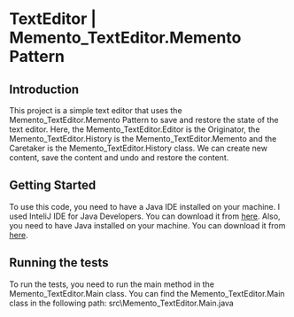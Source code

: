 # TextEditor | Memento_TextEditor.Memento Pattern

## Introduction

This project is a simple text editor that uses the Memento_TextEditor.Memento Pattern to save and restore the state of the text editor.
Here, the Memento_TextEditor.Editor is the Originator, the Memento_TextEditor.History is the Memento_TextEditor.Memento and the Caretaker is the Memento_TextEditor.History class.
We can create new content, save the content and undo and restore the content.

## Getting Started

To use this code, you need to have a Java IDE installed on your machine. I used InteliJ IDE for Java Developers. You can download it from [here](https://www.jetbrains.com/idea/download/#section=windows).
Also, you need to have Java installed on your machine. You can download it from [here](https://www.java.com/en/download/).

## Running the tests

To run the tests, you need to run the main method in the Memento_TextEditor.Main class. You can find the Memento_TextEditor.Main class in the following path: src\Memento_TextEditor.Main.java

